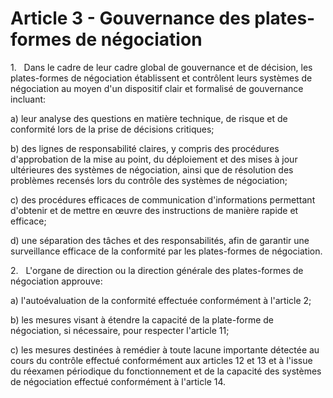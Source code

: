 # Article 3 - Gouvernance des plates-formes de négociation


1.   Dans le cadre de leur cadre global de gouvernance et de décision, les plates-formes de négociation établissent et contrôlent leurs systèmes de négociation au moyen d'un dispositif clair et formalisé de gouvernance incluant:

a) leur analyse des questions en matière technique, de risque et de conformité lors de la prise de décisions critiques;

b) des lignes de responsabilité claires, y compris des procédures d'approbation de la mise au point, du déploiement et des mises à jour ultérieures des systèmes de négociation, ainsi que de résolution des problèmes recensés lors du contrôle des systèmes de négociation;

c) des procédures efficaces de communication d'informations permettant d'obtenir et de mettre en œuvre des instructions de manière rapide et efficace;

d) une séparation des tâches et des responsabilités, afin de garantir une surveillance efficace de la conformité par les plates-formes de négociation.

2.   L'organe de direction ou la direction générale des plates-formes de négociation approuve:

a) l'autoévaluation de la conformité effectuée conformément à l'article 2;

b) les mesures visant à étendre la capacité de la plate-forme de négociation, si nécessaire, pour respecter l'article 11;

c) les mesures destinées à remédier à toute lacune importante détectée au cours du contrôle effectué conformément aux articles 12 et 13 et à l'issue du réexamen périodique du fonctionnement et de la capacité des systèmes de négociation effectué conformément à l'article 14.
